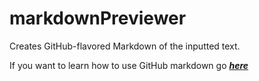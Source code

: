 # markdownPreviewer
Creates GitHub-flavored Markdown of the inputted text.

If you want to learn how to use GitHub markdown go ***[here](https://help.github.com/articles/basic-writing-and-formatting-syntax/)***
